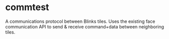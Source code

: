 # commtest
A communications protocol between Blinks tiles. Uses the existing face communication API to send & receive command+data between neighboring tiles.

